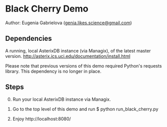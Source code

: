 # Black Cherry Demo
Author: Eugenia Gabrielova (genia.likes.science@gmail.com)

## Dependencies

A running, local AsterixDB instance (via Managix), of the latest master version.
http://asterix.ics.uci.edu/documentation/install.html

Please note that previous versions of this demo required Python's requests library.
This dependency is no longer in place.

## Steps

0. Run your local AsterixDB instance via Managix.

1. Go to the top level of this demo and run
$ python run_black_cherry.py

2. Enjoy http://localhost:8080/
